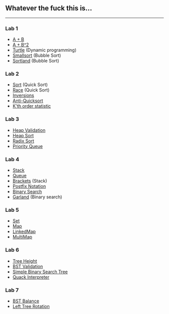 ## Whatever the fuck this is...
---
### Lab 1
- [A + B](lab_1/aplusb.go)
- [A + B^2](lab_1/aplusbb.go)
- [Turtle](lab_1/turtle.go) (Dynamic programming)
- [Smallsort](lab_1/smallsort.go) (Bubble Sort)
- [Sortland](lab_1/sortland.go) (Bubble Sort)

### Lab 2
- [Sort](lab_2/sort.go) (Quick Sort)
- [Race](lab_2/race.go) (Quick Sort)
- [Inversions](lab_2/inversions.go)
- [Anti-Quicksort](lab_2/antiqs.go)
- [K'th order statistic](lab_2/kth.go)

### Lab 3
- [Heap Validation](lab_3/isheap.go)
- [Heap Sort](lab_3/heapsort.go)
- [Radix Sort](lab_3/radixsort.go)
- [Priority Queue](lab_3/priorityqueue.go)

### Lab 4
- [Stack](lab_4/stack.go)
- [Queue](lab_4/queue.go)
- [Brackets](lab_4/brackets.go) (Stack)
- [Postfix Notation](lab_4/postfix.go)
- [Binary Search](lab_4/binsearch.go)
- [Garland](lab_4/garland.go) (Binary search)

### Lab 5
- [Set](lab_5/set.go)
- [Map](lab_5/map.go)
- [LinkedMap](lab_5/linkedmap.go)
- [MultiMap](lab_5/multimap.go)

### Lab 6
- [Tree Height](lab_6/height.go)
- [BST Validation](lab_6/check.go)
- [Simple Binary Search Tree](lab_6/bstsimple.go)
- [Quack Interpreter](lab_6/quack.go)

### Lab 7
- [BST Balance](lab_7/balance.go)
- [Left Tree Rotation](lab_7/rotation.go)